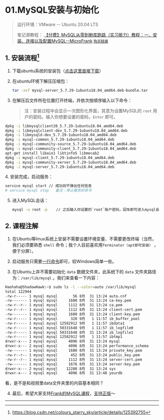 # 01.MySQL安装与初始化

> 运行环境：VMware -- Ubuntu 20.04 LTS
>
> 笔记源教程： [【付费】MySQL从零到删库跑路（实习能力）教程：一、安装、连接以及配置MySQL--MicroFrank](https://www.yuque.com/books/share/ddbdba56-dc9f-4997-9e18-d9e69309d343/cnbmkg) [`购买链接`](https://item.taobao.com/item.htm?spm=a1z10.1-c.w4004-19115282022.7.4fe07608Ag58vY&id=617388485926)

## 1. 安装流程[^1]

1. 下载ubuntu系统的安装包（[点击这里直接下载](https://cdn.mysql.com/archives/mysql-5.7/mysql-server_5.7.29-1ubuntu18.04_amd64.deb-bundle.tar)）

2. 在ubuntu环境下解压压缩包：

   ```bash
   tar -xvf mysql-server_5.7.29-1ubuntu18.04_amd64.deb-bundle.tar
   ```

3. 在解压后文件所在位置打开终端，并依次按顺序输入以下命令：

   > 注：安装过程中会显示一次图形化界面，其意为设置MySQL的 `root` 用户的密码。输入你想要设置的密码，`Enter` 即可。

```bash
dpkg -i libmysqlclient20_5.7.29-1ubuntu18.04_amd64.deb 
dpkg -i libmysqlclient-dev_5.7.29-1ubuntu18.04_amd64.deb
dpkg -i libmysqld-dev_5.7.29-1ubuntu18.04_amd64.deb
dpkg -i mysql-common_5.7.29-1ubuntu18.04_amd64.deb
dpkg -i mysql-community-source_5.7.29-1ubuntu18.04_amd64.deb
dpkg -i mysql-community-client_5.7.29-1ubuntu18.04_amd64.deb
apt-get install libaio1 libtinfo5 libmecab2
dpkg -i mysql-client_5.7.29-1ubuntu18.04_amd64.deb 
dpkg -i mysql-community-server_5.7.29-1ubuntu18.04_amd64.deb
dpkg -i mysql-server_5.7.29-1ubuntu18.04_amd64.deb
```
<div id='1-4'></div>
4. 安装完成，启动服务：

```bash
service mysql start	// 成功则不弹出任何信息
# service mysql stop   备注：停止服务的命令
```

5. 进入MySQL会话：

    ```bash
    mysql -u root -p	// 之后输入你设置的`root`账户密码，回车即可进入mysql会话。
    ```


## 2. 课程注解

1. 在Ubuntu等linux系统上安装不需要设置环境变量、不需要更改终端（当然，我们必须要熟悉 `shell` 命令；我个人目前喜欢用`Terminator（apt即可安装）` ，便于分屏）。

2. 启动服务只需要[一行命令](#1-4)即可，较Windows简单一些。

3. 在Ubuntu上并不需要初始化 `data` 数据文件夹，此系统下的 `data` 文件夹路径为：`/var/lib/mysql` 。我们来查看一下内容：

```bash
Haohaha@ShadowHawk:~$ sudo ls -l --color=auto /var/lib/mysql
total 122944
-rw-r----- 1 mysql mysql       56 8月  31 13:24 auto.cnf
-rw------- 1 mysql mysql     1680 8月  31 13:24 ca-key.pem
-rw-r--r-- 1 mysql mysql     1112 8月  31 13:24 ca.pem
-rw-r--r-- 1 mysql mysql     1112 8月  31 13:24 client-cert.pem
-rw------- 1 mysql mysql     1680 8月  31 13:24 client-key.pem
-rw-r----- 1 mysql mysql      320 9月   1 11:57 ib_buffer_pool
-rw-r----- 1 mysql mysql 12582912 9月   1 11:57 ibdata1
-rw-r----- 1 mysql mysql 50331648 9月   1 11:57 ib_logfile0
-rw-r----- 1 mysql mysql 50331648 8月  31 13:24 ib_logfile1
-rw-r----- 1 mysql mysql 12582912 9月   1 11:57 ibtmp1
drwxr-x--- 2 mysql mysql     4096 8月  31 13:24 mysql
drwxr-x--- 2 mysql mysql     4096 8月  31 13:24 performance_schema
-rw------- 1 mysql mysql     1680 8月  31 13:24 private_key.pem
-rw-r--r-- 1 mysql mysql      452 8月  31 13:24 public_key.pem
-rw-r--r-- 1 mysql mysql     1112 8月  31 13:24 server-cert.pem
-rw------- 1 mysql mysql     1676 8月  31 13:24 server-key.pem
drwxr-x--- 2 mysql mysql    12288 8月  31 13:24 sys
drwxr-x--- 2 mysql mysql     4096 8月  31 13:48 yourdb
```

   看，是不是和视频里data文件夹里的内容基本相同？

4. 最后，希望大家支持[Frank的MySQL课程](https://www.yuque.com/books/share/ddbdba56-dc9f-4997-9e18-d9e69309d343/cnbmkg)，[支持正版](https://item.taobao.com/item.htm?spm=a1z10.1-c.w4004-19115282022.7.4fe07608Ag58vY&id=617388485926)～

---

[^1]:https://blog.csdn.net/colours_starry_sky/article/details/125392755
